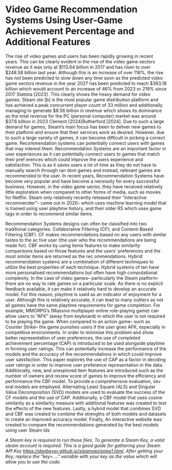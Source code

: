# Video Game Recommendation Systems Using User-Game Achievement Percentage and Additional Features

 The rise of video games and users has been rapidly growing in recent years.
 This can be clearly evident in the rise of the video game sectors revenue as it
 was only at $113.64 billion in 2017 and has risen to over $248.58 billion last
 year. Although this is an increase of over 118%, the rise has not been predicted
 to slow down any time soon as the predicted video game sectors revenue in the
 year 2027 has been predicted to reach $363.18 billion which would account to
 an increase of 46% from 2023 or 219% since 2017 Statista [2023]. This clearly
 shows the heavy demand for video games. Steam ste [b] is the most popular
 game distribution platform and has achieved a peak concurrent player count of
 33 million and additionally managing to generate $8.56 billion in revenue which
 shows its dominance as the total revenue for the PC (personal computer) market
 was around $37.6 billion in 2023 Clement [2024]Rutherford [2024]. Due to such
 a large demand for games, Steam’s main focus has been to deliver new games
 to their platform and ensure that their services work as desired. However, due
 to such a large variety of games, it can become difficult in picking a correct
 game. Recommendation systems can potentially connect users with games that
 may interest them. Recommendation Systems are an important factor in user
 experiences as it can potentially connect users to games that match their pref
erences which could improve the users experience and satisfaction. This is as it
 saves users a lot of time as they do not have to manually search through ran
dom games and instead, relevant games are recommended to the user. In recent
 years, Recommendation Systems have become very popular and have become
 a necessity for every successful business. However, in the video game sector,
 they have received relatively little exploration when compared to other forms of
 media, such as movies for Netflix. Steam only relatively recently released their
 “interactive recommender”– came out in 2020– which uses machine learning
 model that is trained using user playtime history, and their older RS which uses
 game tags in order to recommend similar items.
 
 Recommendation Systems designs can often be classified into two traditional
 categories: Collaborative Filtering (CF); and Content-Based Filtering (CBF).
 CF makes recommendations based on any users with similar tastes to the ac
tive user (the user who the recommendations are being made for). CBF works
 by using items features to make similarity comparisons based on those features
 and the users’ preferences and the most similar items are returned as the rec
ommendations. Hybrid recommendation systems are a combination of different
 techniques to utilize the best properties of each technique. Hybrid systems of
ten have more personalised recommendations but often have high computational
 complexity. In the case of video games– particularly the Steam platform- there
 are no way to rate games on a particular scale. As there is no explicit feedback
 available, it can make it relatively hard to develop an accurate model. For this
 reason, playtime is used as an indicator of enjoyment for a user. Although this
 is relatively accurate, it can lead to many outliers as not all games have the
 same playtime requirements for game completion. For example, MMORPG’s
(Massive multiplayer online role-playing game) can allow users to “AFK” (away
 from keyboard) in which the user is not required to be playing the game. When
 compared to an action game– such as Counter Strike– the game punishes
 users if the user goes AFK, especially in competitive environments. In order
 to minimise this problem and show better representation of user preferences,
 the use of completed achievement percentage (CAP) is introduced to be used
 alongside playtime in forming user ratings. This can potentially increase the
 performance of the models and the accuracy of the recommendations in which
 could improve user satisfaction. This paper explores the use of CAP as a factor
 in deciding user ratings in order to improve user preference representation in
 the data. Additionally, new, and unexplored item features are introduced such
 as the number of owners and review score of games to improve the efficiency
 and performance the CBF model. To provide a comprehensive evaluation, sev
eral models are employed. Alternating Least Square (ALS) and Singular Value
 Decomposition (SVD) models are used to evaluate the success of the CF models
 and the use of CAP. Additionally, a CBF model that uses cosine similarity as a
 similarity measure with additional features was created to test the effects of the
 new features. Lastly, a hybrid model that combines SVD and CBF was created
 to combine the strengths of both models and datasets to create an improved
 accuracy model. Finally, An interactive website was created to compare the
 recommendations generated by the best models using user Steam Ids

 *A Steam key is required to run these files. To generate a Steam Key, a valid steam account is required. This is a good guide for gathering your Steam API Key https://danbeyer.github.io/steamapi/page1.html. After getting your Key, replace the "key= ..." variable with your key as the value which will allow you to use the code.*
